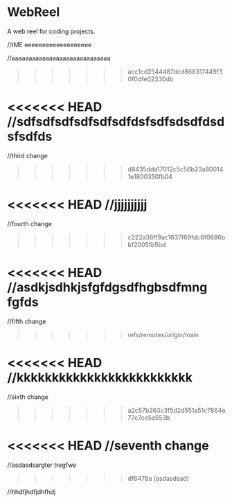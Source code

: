 # WebReel
A web reel for coding projects.


//tME eeeeeeeeeeeeeeeeeee


//aaaaaaaaaaaaaaaaaaaaaaaaaaaaa
>>>>>>> acc1cd2544487dcd868317449f30f0dfe02330db

<<<<<<< HEAD
//sdfsdfsdfsdfsdfsdfdsfsdfsdsdfdsdsfsdfds
=======
//third change
>>>>>>> d8435dda17012c5c56b23a800141e1800350fb04

<<<<<<< HEAD
//jjjjjjjjjj
=======
//fourth change
>>>>>>> c222a36ff9ac1637f69fdc6f0886bbf2005fb5bd

<<<<<<< HEAD
//asdkjsdhkjsfgfdgsdfhgbsdfmng fgfds
=======

//fifth change
>>>>>>> refs/remotes/origin/main

<<<<<<< HEAD
//kkkkkkkkkkkkkkkkkkkkkkkkk
=======

 //sixth change
>>>>>>> a2c57b263c3f5d2d551a51c7864e77c7ce5a553b

<<<<<<< HEAD
//seventh change
=======
//asdasdsargter tregfwe 
>>>>>>> df6478a (asdasdsad)

//hhdfjhdfjdhfhdj